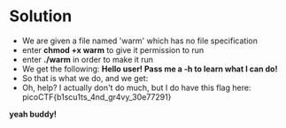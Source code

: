 # Solution

- We are given a file named 'warm' which has no file specification
- enter **chmod +x warm** to give it permission to run
- enter **./warm** in order to make it run
- We get the following: **Hello user! Pass me a -h to learn what I can do!**
- So that is what we do, and we get:
- Oh, help? I actually don't do much, but I do have this flag here: picoCTF{b1scu1ts_4nd_gr4vy_30e77291}

**yeah buddy!**
